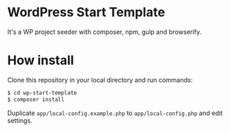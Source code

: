 # WordPress Start Template
It's a WP project seeder with composer, npm, gulp and browserify.

# How install
Clone this repository in your local directory and run commands:
```sh
$ cd wp-start-template
$ composer install
```
Duplicate `app/local-config.example.php` to `app/local-config.php` and edit settings.